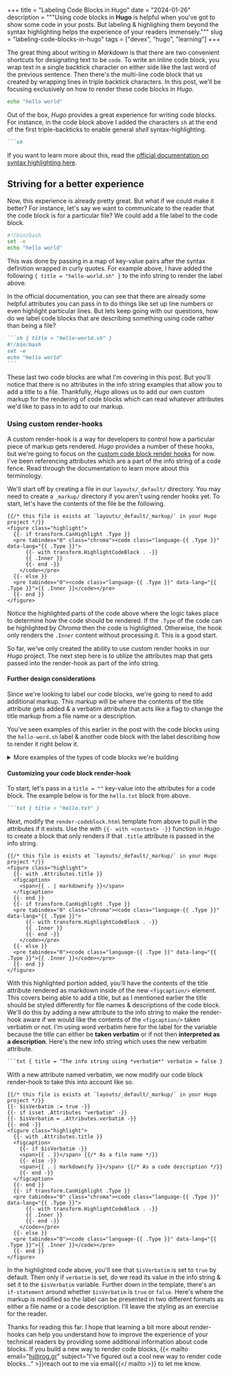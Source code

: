+++
title = "Labeling Code Blocks in Hugo"
date = "2024-01-26"
description = """Using code blocks in **Hugo** is helpful when you've got to
show some code in your posts. But labeling & highlighing them beyond the syntax
highlighting helps the experience of your readers immensely."""
slug = "labeling-code-blocks-in-hugo"
tags = ["devex", "hugo", "learning"]
+++

The great thing about writing in *Markdown* is that there are two convenient
shortcuts for designating text to be `code`. To write an inline code block, you
wrap text in a single backtick character on either side like the last word of
the previous sentence. Then there's the multi-line code block that us created by
wrapping lines in triple backtick characters. In this post, we'll be focusing
exclusively on how to render these code blocks in *Hugo*.

```sh
echo "hello world"
```

Out of the box, *Hugo* provides a great experience for writing code blocks. For
instance, in the code block above I added the characters `sh` at the end of the
first triple-backticks to enable general *shell* syntax-highlighting.

~~~markdown
```sh
~~~

If you want to learn more about this, read the [official documentation on syntax
highlighting here][docs-syntax].

[docs-syntax]: https://gohugo.io/content-management/syntax-highlighting/#highlighting-in-code-fences

## Striving for a better experience

Now, this experience is already pretty great. But what if we could make it
better? For instance, let's say we want to communicate to the reader that the
code block is for a particular file? We could add a file label to the code
block.

```sh { title = "hello-world.sh" }
#!/bin/bash
set -e
echo "hello world"
```

This was done by passing in a map of key-value pairs after the syntax definition
wrapped in curly quotes. For example above, I have added the following `{
title = "hello-world.sh" }` to the info string to render the label above.

In the official documentation, you can see that there are already some helpful
attributes you can pass in to do things like set up line numbers or even
highlight particular lines. But lets keep going with our questions, how do we
label code blocks that are describing something using code rather than being a
file?

~~~md { title = "The code block for rending the above" verbatim = false hl_lines = [1]}
```sh { title = "hello-world.sh" }
#!/bin/bash
set -e
echo "hello world"
```
~~~

These last two code blocks are what I'm covering in this post. But you'll notice
that there is no attributes in the info string examples that allow you to add a
title to a file. Thankfully, *Hugo* allows us to add our own custom markup for
the rendering of code blocks which can read whatever attributes we'd like to
pass in to add to our markup.

### Using custom render-hooks

A custom render-hook is a way for developers to control how a particular piece
of markup gets rendered. *Hugo* provides a number of these hooks, but we're
going to focus on the [custom code block render hooks][docs-render-hook] for
now. I've been referencing attributes which are a part of the info string of a
code fence. Read through the documentation to learn more about this terminology.

[docs-render-hook]: https://gohugo.io/render-hooks/code-blocks/

We'll start off by creating a file in our `layouts/_default/` directory. You may
need to create a `_markup/` directory if you aren't using render hooks yet. To
start, let's have the contents of the file be the following.

```go-html-template { title = "render-codeblock.html" hl_lines = [3,9,11] }
{{/* this file is exists at `layouts/_default/_markup/` in your Hugo project */}}
<figure class="highlight">
  {{- if transform.CanHighlight .Type }}
  <pre tabindex="0" class="chroma"><code class="language-{{ .Type }}" data-lang="{{ .Type }}">
      {{- with transform.HighlightCodeBlock . -}}
      {{ .Inner }}
      {{- end -}}
    </code></pre>
  {{- else }}
  <pre tabindex="0"><code class="language-{{ .Type }}" data-lang="{{ .Type }}">{{ .Inner }}</code></pre>
  {{- end }}
</figure>
```

Notice the highlighted parts of the code above where the logic takes place to
determine how the code should be rendered. If the `.Type` of the code can be
highlighted by *Chroma* then the code is highlighted. Otherwise, the hook only
renders the `.Inner` content without processing it. This is a good start.

So far, we've only created the ability to use custom render hooks in our *Hugo*
project. The next step here is to utilize the attributes map that gets passed
into the render-hook as part of the info string.

#### Further design considerations

Since we're looking to label our code blocks, we're going to need to add
additional markup. This markup will be where the contents of the title attribute
gets added & a verbatim attribute that acts like a flag to change the title
markup from a file name or a description.

You've seen examples of this earlier in the post with the code blocks using the
`hello-word.sh` label & another code block with the label describing how to
render it right below it.


<details>
<summary>More examples of the types of code blocks we're building</summary>

Below is another example that shows how to create a file with the `echo` command
along with the expected output for the `hello.txt` file. The description of a
code block is above while the code block with a file name is below.

~~~sh { title = "Creating the file _hello.txt_" verbatim = false }
echo "hi, there!" > hello.txt
~~~

```txt { title = "hello.txt"}
hi, there!
```

</details>

#### Customizing your code block render-hook

To start, let's pass in a `title = ""` key-value into the attributes for a code
block. The example below is for the `hello.txt` block from above.

~~~markdown { title = "The info string from above" verbatim = false }
```txt { title = "hello.txt" }
~~~

Next, modify the `render-codeblock.html` template from above to pull in the
attributes if it exists. Use the with `{{- with <context> -}}` function in
*Hugo* to create a block that only renders if that `.title` attribute is passed
in the info string.

```go-html-template { title = "render-codeblock.html" hl_lines = [3, 7] }
{{/* this file is exists at `layouts/_default/_markup/` in your Hugo project */}}
<figure class="highlight">
  {{- with .Attributes.title }}
  <figcaption>
    <span>{{ . | markdownify }}</span>
  </figcaption>
  {{- end }}
  {{- if transform.CanHighlight .Type }}
  <pre tabindex="0" class="chroma"><code class="language-{{ .Type }}" data-lang="{{ .Type }}">
      {{- with transform.HighlightCodeBlock . -}}
      {{ .Inner }}
      {{- end -}}
    </code></pre>
  {{- else }}
  <pre tabindex="0"><code class="language-{{ .Type }}" data-lang="{{ .Type }}">{{ .Inner }}</code></pre>
  {{- end }}
</figure>
```

With this highlighted portion added, you'll have the contents of the title
attribute rendered as markdown inside of the new `<figcaption/>` element. This
covers being able to add a title, but as I mentioned earlier the title should be
styled differently for file names & descriptions of the code block. We'll do
this by adding a new attribute to the info string to make the render-hook aware
if we would like the contents of the `<figcaption/>` taken verbatim or not. I'm
using word verbatim here for the label for the variable because the title can
either be **taken verbatim** or if not then **interpreted as a description**.
Here's the new info string which uses the new verbatim attribute.

~~~txt { title = "The info string using *verbatim*" verbatim = false }
```txt { title = "The info string using *verbatim*" verbatim = false }
~~~

With a new attribute named verbatim, we now modify our code block render-hook to
take this into account like so.

```go-html-template { title = "render-codeblock.html" hl_lines = ["2-5", 9, 11, 13] }
{{/* this file is exists at `layouts/_default/_markup/` in your Hugo project */}}
{{- $isVerbatim := true -}}
{{- if isset .Attributes "verbatim" -}}
{{- $isVerbatim = .Attributes.verbatim -}}
{{- end -}}
<figure class="highlight">
  {{- with .Attributes.title }}
  <figcaption>
    {{- if $isVerbatim -}}
    <span>{{ . }}</span> {{/* As a file name */}}
    {{- else -}}
    <span>{{ . | markdownify }}</span> {{/* As a code description */}}
    {{- end -}}
  </figcaption>
  {{- end }}
  {{- if transform.CanHighlight .Type }}
  <pre tabindex="0" class="chroma"><code class="language-{{ .Type }}" data-lang="{{ .Type }}">
      {{- with transform.HighlightCodeBlock . -}}
      {{ .Inner }}
      {{- end -}}
    </code></pre>
  {{- else }}
  <pre tabindex="0"><code class="language-{{ .Type }}" data-lang="{{ .Type }}">{{ .Inner }}</code></pre>
  {{- end }}
</figure>
```

In the highlighted code above, you'll see that `$isVerbatim` is set to `true` by
default. Then only if `verbatim` is set, do we read its value in the info string
& set it to the `$isVerbatim` variable. Further down in the template, there's an
`if-statement` around whether `$isVerbatim` is `true` or `false`. Here's where
the markup is modified so the label can be presented in two different formats as
either a file name or a code description. I'll leave the styling as an exercise
for the reader.

Thanks for reading this far. I hope that learning a bit more about render-hooks
can help you understand how to improve the experience of your technical readers
by providing some additional information about code blocks. If you build a new
way to render code blocks, {{< mailto email="hi@rog.gr"
subject="I've figured out a cool new way to render code blocks..." >}}reach out
to me via email{{</ mailto >}} to let me know.
